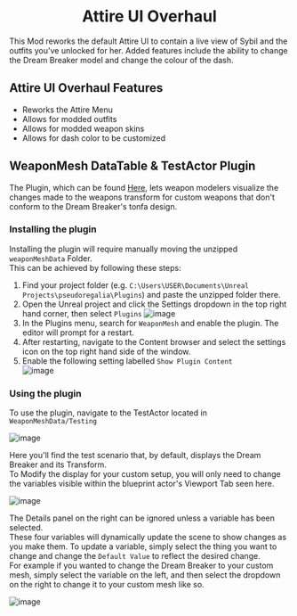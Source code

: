 <h1 align="center" id="title">Attire UI Overhaul</h1>

This Mod reworks the default Attire UI to contain a live view of Sybil and the outfits you've unlocked for her. Added features include the ability to change the Dream Breaker model and change the colour of the dash.

  
<h2>Attire UI Overhaul Features</h2>

*   Reworks the Attire Menu
*   Allows for modded outfits
*   Allows for modded weapon skins
*   Allows for dash color to be customized

<h2>WeaponMesh DataTable & TestActor Plugin</h2>

The Plugin, which can be found [Here](https://www.nexusmods.com/pseudoregalia/mods/8?tab=files&file_id=151), lets weapon modelers visualize the changes made to the weapons transform for custom weapons that don't conform to the Dream Breaker's tonfa design.

<h3>Installing the plugin</h3>

Installing the plugin will require manually moving the unzipped `weaponMeshData` Folder. <br>
This can be achieved by following these steps:

1. Find your project folder (e.g. `C:\Users\USER\Documents\Unreal Projects\pseudoregalia\Plugins`) and paste the unzipped folder there.
2. Open the Unreal project and click the Settings dropdown in the top right hand corner, then select `Plugins`
![image](https://github.com/Foe-Hammer/Attire-UI-Overhaul/assets/102454745/0fe651bb-d52f-4ed5-b4f8-ccec93a82556)
3. In the Plugins menu, search for `WeaponMesh` and enable the plugin. The editor will prompt for a restart.
4. After restarting, navigate to the Content browser and select the settings icon on the top right hand side of the window.
5. Enable the following setting labelled `Show Plugin Content`<br>
![image](https://github.com/Foe-Hammer/Attire-UI-Overhaul/assets/102454745/7a5b20f3-de07-4c9a-acc2-8107c9470e3d)

<h3>Using the plugin</h3>

To use the plugin, navigate to the TestActor located in `WeaponMeshData/Testing`

![image](https://github.com/Foe-Hammer/Attire-UI-Overhaul/assets/102454745/1f898c29-d63c-47f9-95a5-aadd24fc1758)

  Here you'll find the test scenario that, by default, displays the Dream Breaker and its Transform. <br>
  To Modify the display for your custom setup, you will only need to change the variables visible within the blueprint actor's Viewport Tab seen here.

![image](https://github.com/Foe-Hammer/Attire-UI-Overhaul/assets/102454745/da1748f3-cdc2-468e-b35c-4b56cbf36f92)

  The Details panel on the right can be ignored unless a variable has been selected.<br>
  These four variables will dynamically update the scene to show changes as you make them.
  To update a variable, simply select the thing you want to change and change the `Default Value` to reflect the desired change. <br>
  For example if you wanted to change the Dream Breaker to your custom mesh, simply select the variable on the left, and then select the dropdown on the right to change it to your custom mesh like so.

![image](https://github.com/Foe-Hammer/Attire-UI-Overhaul/assets/102454745/2e938d9b-3f87-438c-9d2d-134668abbd41)
